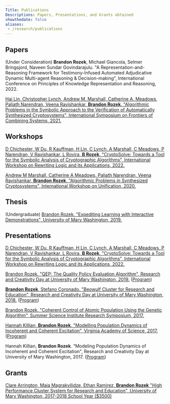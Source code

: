```yaml
---
Title: Publications
Descriptions: Papers, Presentations, and Grants obtained
showthedate: false
aliases:
 - /research/publications
---
```


## Papers

(Under Consideration) **Brandon Rozek**, Michael Giancola, Selmer Bringsjord, Naveen Sundar Govindarajulu. "A Representation-and-Reasoning Framework for Testimony-Infused Automated Adjudicative Dynamic Multi-agent Reasoning & Decision-making", International Conference on Principles of Knowledge Representation and Reasoning, 2022.

[Hai Lin, Christopher Lynch, Andrew M. Marshall, Catherine A. Meadows, Paliath Narendran, Veena Ravishankar, **Brandon Rozek**. "Algorithmic Problems in the Symbolic Approach to the Verification of Automatically Synthesized Cryptosystems", International Symposium on Frontiers of Combining Systems, 2021.](https://link.springer.com/chapter/10.1007/978-3-030-86205-3_14)


## Workshops

[D Chichester, W Du, R Kauffman, H Lin, C Lynch, A Marshall, C Meadows, P Narendran, V Ravishankar, L Rovira, **B Rozek**. "CryptoSolve: Towards a Tool for the Symbolic Analysis of Cryptographic Algorithms",  International Workshop on Rewriting Logic and its Applications, 2022.](http://sv.postech.ac.kr/wrla2022/assets/files/pre-proceedings-WRLA2022.pdf#page=12)

[Andrew M Marshall, Catherine A Meadows, Paliath Narendran, Veena Ravishankar, **Brandon Rozek**. "Algorithmic Problems in Synthesized Cryptosystems", International Workshop on Unification, 2020.](https://www3.risc.jku.at/publications/download/risc_6129/proceedings-UNIF2020.pdf#page=58)


## Thesis

(Undergraduate) [Brandon Rozek. "Expediting Learning with Interactive Demonstrations", University of Mary Washington, 2019.](https://scholar.umw.edu/student_research/305/)

## Presentations

[D Chichester, W Du, R Kauffman, H Lin, C Lynch, A Marshall, C Meadows, P Narendran, V Ravishankar, L Rovira, **B Rozek**. "CryptoSolve: Towards a Tool for the Symbolic Analysis of Cryptographic Algorithms",  International Workshop on Rewriting Logic and its Applications, 2022.](/files/slides/wrla2022-slides.pdf)

[Brandon Rozek. "QEP: The Quality Policy Evaluation Algorithm", Research and Creativity Day at University of Mary Washington, 2019.](/files/research/QEP.pptx) ([Program](/files/research/UMW-RC-2019.pdf#page=3))

[**Brandon Rozek**, Stefano Coronado. "Beowulf Cluster for Research and Education", Research and Creativity Day at University of Mary Washington, 2018.](/files/research/LUNACposter.pdf) ([Program](/files/research/UMW-RC-2018.pdf#page=7))

[Brandon Rozek. "Coherent Control of Atomic Population Using the Genetic Algorithm", Summer Science Institute Research Symposium, 2017.](/files/research/coherentcontrolofatomicpopulation.pdf)

[Hannah Killian, **Brandon Rozek**. "Modelling Population Dynamics of Incoherent and Coherent Excitation", Virginia Academy of Science, 2017.](/files/research/modellingpopulationdynamics.pdf) ([Program](/files/research/VAS-Proceedings-95-2017.pdf#page=6))

Hannah Killian, **Brandon Rozek**. “Modeling Population Dynamics of Incoherent and Coherent Excitation", Research and Creativity Day at University of Mary Washington, 2017. ([Program](/files/research/UMW-RC-2017.pdf#page=14))


## Grants

[Clare Arrington, Maia Magrakvilidze, Ethan Ramirez, **Brandon Rozek** "High Performance Cluster System for Research and Education", University of Mary Washington, 2017-2018 School Year ($3500)](https://cas.umw.edu/wp-content/blogs.dir/51/files/2018/10/Fall-2017-Awards.pdf)
